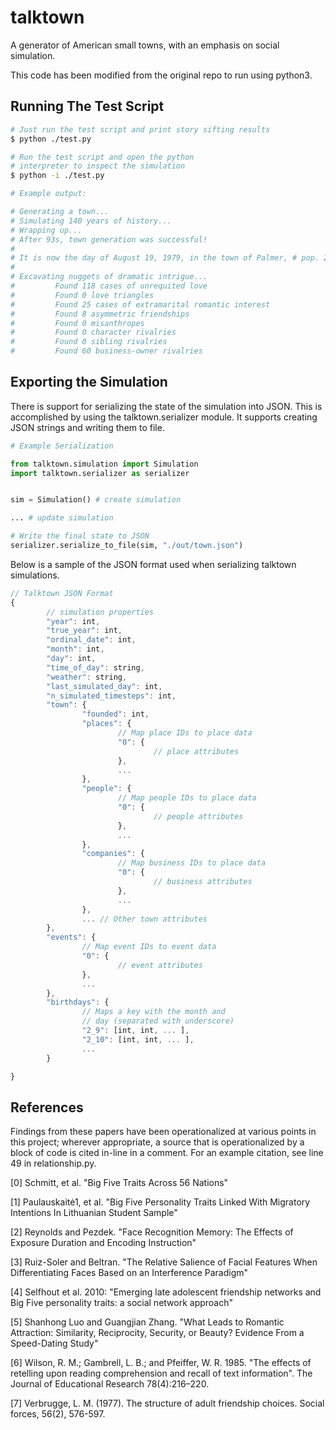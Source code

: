 # talktown
A generator of American small towns, with an emphasis on social simulation.

This code has been modified from the original repo to run using python3. 


## Running The Test Script

```bash
# Just run the test script and print story sifting results
$ python ./test.py

# Run the test script and open the python 
# interpreter to inspect the simulation
$ python -i ./test.py

# Example output:

# Generating a town...
# Simulating 140 years of history...
# Wrapping up...
# After 93s, town generation was successful!
# 
# It is now the day of August 19, 1979, in the town of Palmer, # pop. 242.
# 
# Excavating nuggets of dramatic intrigue...
#         Found 118 cases of unrequited love
#         Found 0 love triangles
#         Found 25 cases of extramarital romantic interest
#         Found 8 asymmetric friendships
#         Found 0 misanthropes
#         Found 0 character rivalries
#         Found 0 sibling rivalries
#         Found 60 business-owner rivalries
```

## Exporting the Simulation

There is support for serializing the state of the simulation into JSON. This is accomplished by using the talktown.serializer module. It supports creating JSON strings and writing them to file.

```python
# Example Serialization

from talktown.simulation import Simulation
import talktown.serializer as serializer


sim = Simulation() # create simulation

... # update simulation

# Write the final state to JSON
serializer.serialize_to_file(sim, "./out/town.json")

```

Below is a sample of the JSON format used when serializing talktown simulations.

```javascript
// Talktown JSON Format
{
        // simulation properties
        "year": int,
        "true_year": int,
        "ordinal_date": int,
        "month": int,
        "day": int,
        "time_of_day": string,
        "weather": string,
        "last_simulated_day": int,
        "n_simulated_timesteps": int,
        "town": {
                "founded": int,
                "places": {
                        // Map place IDs to place data
                        "0": {
                                // place attributes
                        },
                        ...
                },
                "people": {
                        // Map people IDs to place data
                        "0": {
                                // people attributes
                        },
                        ...
                },
                "companies": {
                        // Map business IDs to place data
                        "0": {
                                // business attributes
                        },
                        ...
                },
                ... // Other town attributes
        },
        "events": {
                // Map event IDs to event data
                "0": {
                        // event attributes
                },
                ...
        },
        "birthdays": {
                // Maps a key with the month and
                // day (separated with underscore)
                "2_9": [int, int, ... ],
                "2_10": [int, int, ... ],
                ...
        }

}
```

## References

Findings from these papers have been operationalized at various points in this project; wherever appropriate, a source that is operationalized by a block of code is cited in-line in a comment. For an example citation, see line 49 in relationship.py.


[0] Schmitt, et al. "Big Five Traits Across 56 Nations"

[1] Paulauskaitė1, et al. "Big Five Personality Traits Linked With Migratory Intentions In
        Lithuanian Student Sample"

[2] Reynolds and Pezdek. "Face Recognition Memory: The Effects of Exposure Duration and
        Encoding Instruction"

[3] Ruiz-Soler and Beltran. "The Relative Salience of Facial Features When Differentiating Faces
        Based on an Interference Paradigm"

[4] Selfhout et al. 2010: "Emerging late adolescent friendship networks and Big Five personality
        traits: a social network approach"

[5] Shanhong Luo and Guangjian Zhang. "What Leads to Romantic Attraction: Similarity, Reciprocity,
        Security, or Beauty? Evidence From a Speed-Dating Study"

[6] Wilson, R. M.; Gambrell, L. B.; and Pfeiffer, W. R. 1985. "The effects of retelling upon reading
        comprehension and recall of text information". The Journal of Educational Research 78(4):216–220.

[7] Verbrugge, L. M. (1977). The structure of adult friendship choices. Social forces, 56(2), 576-597.

